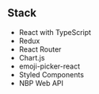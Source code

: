 ## Stack

- React with TypeScript
- Redux
- React Router
- Chart.js
- emoji-picker-react
- Styled Components
- NBP Web API
